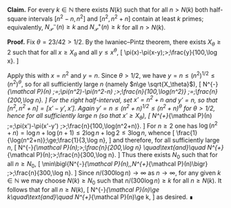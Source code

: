 **Claim.** For every $k\in\mathbb{N}$ there exists $N(k)$ such that for all $n>N(k)$ both half-square intervals $[n^2-n,n^2]$ and $[n^2,n^2+n]$ contain at least $k$ primes; equivalently, $N^{-}_{\mathcal P}(n)\ge k$ and $N^{+}_{\mathcal P}(n)\ge k$ for all $n>N(k)$.

**Proof.** Fix $\theta=23/42>1/2$. By the Iwaniec–Pintz theorem, there exists $X_\theta\ge 2$ such that for all $x\ge X_\theta$ and all $y\le x^{\theta}$,
\[
\pi(x)-\pi(x-y)\;>\;\frac{y}{100\,\log x}.
\]

Apply this with $x=n^2$ and $y=n$. Since $\theta>1/2$, we have $y=n\le (n^2)^{1/2}\le (n^2)^{\theta}$, so for all sufficiently large $n$ (namely $n\ge \sqrt{X_\theta}$),
\[
N^{-}_{\mathcal P}(n)
\;=\;\pi(n^2)-\pi(n^2-n)
\;>\;\frac{n}{100\,\log(n^2)}
\;=\;\frac{n}{200\,\log n}.
\]
For the right half-interval, set $x'=n^2+n$ and $y'=n$, so that $[n^2,n^2+n]=[x'-y',x']$. Again $y'=n\le (n^2+n)^{1/2}\le (n^2+n)^{\theta}$ for $\theta>1/2$, hence for all sufficiently large $n$ (so that $x'\ge X_\theta$),
\[
N^{+}_{\mathcal P}(n)
\;=\;\pi(x')-\pi(x'-y')
\;>\;\frac{n}{100\,\log(n^2+n)}.
\]
For $n\ge 2$ one has $\log(n^2+n)=\log n+\log(n+1)\le 2\log n+\log 2\le 3\log n$, whence
\[
\frac{1}{\log(n^2+n)}\;\ge\;\frac{1}{3\,\log n},
\]
and therefore, for all sufficiently large $n$,
\[
N^{-}_{\mathcal P}(n)\;>\;\frac{n}{200\,\log n}
\quad\text{and}\quad
N^{+}_{\mathcal P}(n)\;>\;\frac{n}{300\,\log n}.
\]
Thus there exists $N_0$ such that for all $n\ge N_0$,
\[
\min\bigl\{N^{-}_{\mathcal P}(n),\,N^{+}_{\mathcal P}(n)\bigr\}
\;>\;\frac{n}{300\,\log n}.
\]
Since $n/(300\log n)\to\infty$ as $n\to\infty$, for any given $k\in\mathbb{N}$ we may choose $N(k)\ge N_0$ such that $n/(300\log n)\ge k$ for all $n\ge N(k)$. It follows that for all $n\ge N(k)$,
\[
N^{-}_{\mathcal P}(n)\ge k\quad\text{and}\quad N^{+}_{\mathcal P}(n)\ge k,
\]
as desired. ∎